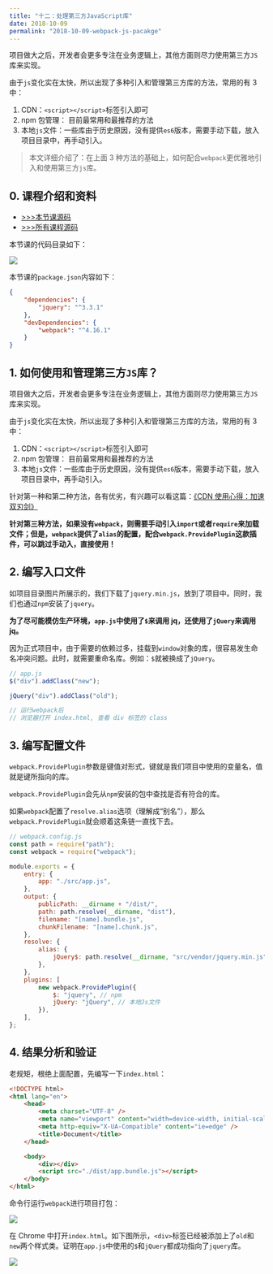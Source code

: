 ```yaml
---
title: "十二：处理第三方JavaScript库"
date: 2018-10-09
permalink: "2018-10-09-webpack-js-pacakge"
---
```


项目做大之后，开发者会更多专注在业务逻辑上，其他方面则尽力使用第三方`JS`库来实现。

由于`js`变化实在太快，所以出现了多种引入和管理第三方库的方法，常用的有 3 中：

1. CDN：`<script></script>`标签引入即可
2. npm 包管理： 目前最常用和最推荐的方法
3. 本地`js`文件：一些库由于历史原因，没有提供`es6`版本，需要手动下载，放入项目目录中，再手动引入。

> 本文详细介绍了：在上面 3 种方法的基础上，如何配合`webpack`更优雅地引入和使用第三方`js`库。

<!-- more -->

## 0. 课程介绍和资料

-   [>>>本节课源码](https://github.com/dongyuanxin/webpack-demos/tree/master/demo12)
-   [>>>所有课程源码](https://github.com/dongyuanxin/webpack-demos)

本节课的代码目录如下：

![](https://static.godbmw.com/images/webpack/webpack4系列教程/27.png)

本节课的`package.json`内容如下：

```json
{
    "dependencies": {
        "jquery": "^3.3.1"
    },
    "devDependencies": {
        "webpack": "^4.16.1"
    }
}
```

## 1. 如何使用和管理第三方`JS`库？

项目做大之后，开发者会更多专注在业务逻辑上，其他方面则尽力使用第三方`JS`库来实现。

由于`js`变化实在太快，所以出现了多种引入和管理第三方库的方法，常用的有 3 中：

1. CDN：`<script></script>`标签引入即可
2. npm 包管理： 目前最常用和最推荐的方法
3. 本地`js`文件：一些库由于历史原因，没有提供`es6`版本，需要手动下载，放入项目目录中，再手动引入。

针对第一种和第二种方法，各有优劣，有兴趣可以看这篇：[《CDN 使用心得：加速双刃剑》](https://godbmw.com/passage/60)

**针对第三种方法，如果没有`webpack`，则需要手动引入`import`或者`require`来加载文件；但是，`webpack`提供了`alias`的配置，配合`webpack.ProvidePlugin`这款插件，可以跳过手动入，直接使用！**

## 2. 编写入口文件

如项目目录图片所展示的，我们下载了`jquery.min.js`，放到了项目中。同时，我们也通过`npm`安装了`jquery`。

**为了尽可能模仿生产环境，`app.js`中使用了`$`来调用 jq，还使用了`jQuery`来调用 jq。**

因为正式项目中，由于需要的依赖过多，挂载到`window`对象的库，很容易发生命名冲突问题。此时，就需要重命名库。例如：`$`就被换成了`jQuery`。

```javascript
// app.js
$("div").addClass("new");

jQuery("div").addClass("old");

// 运行webpack后
// 浏览器打开 index.html, 查看 div 标签的 class
```

## 3. 编写配置文件

`webpack.ProvidePlugin`参数是键值对形式，键就是我们项目中使用的变量名，值就是键所指向的库。

`webpack.ProvidePlugin`会先从`npm`安装的包中查找是否有符合的库。

如果`webpack`配置了`resolve.alias`选项（理解成“别名”），那么`webpack.ProvidePlugin`就会顺着这条链一直找下去。

```javascript
// webpack.config.js
const path = require("path");
const webpack = require("webpack");

module.exports = {
    entry: {
        app: "./src/app.js",
    },
    output: {
        publicPath: __dirname + "/dist/",
        path: path.resolve(__dirname, "dist"),
        filename: "[name].bundle.js",
        chunkFilename: "[name].chunk.js",
    },
    resolve: {
        alias: {
            jQuery$: path.resolve(__dirname, "src/vendor/jquery.min.js"),
        },
    },
    plugins: [
        new webpack.ProvidePlugin({
            $: "jquery", // npm
            jQuery: "jQuery", // 本地Js文件
        }),
    ],
};
```

## 4. 结果分析和验证

老规矩，根绝上面配置，先编写一下`index.html`：

```html
<!DOCTYPE html>
<html lang="en">
    <head>
        <meta charset="UTF-8" />
        <meta name="viewport" content="width=device-width, initial-scale=1.0" />
        <meta http-equiv="X-UA-Compatible" content="ie=edge" />
        <title>Document</title>
    </head>

    <body>
        <div></div>
        <script src="./dist/app.bundle.js"></script>
    </body>
</html>
```

命令行运行`webpack`进行项目打包：

![](https://static.godbmw.com/images/webpack/webpack4系列教程/28.png)

在 Chrome 中打开`index.html`。如下图所示，`<div>`标签已经被添加上了`old`和`new`两个样式类。证明在`app.js`中使用的`$`和`jQuery`都成功指向了`jquery`库。

![](https://static.godbmw.com/images/webpack/webpack4系列教程/29.png)
